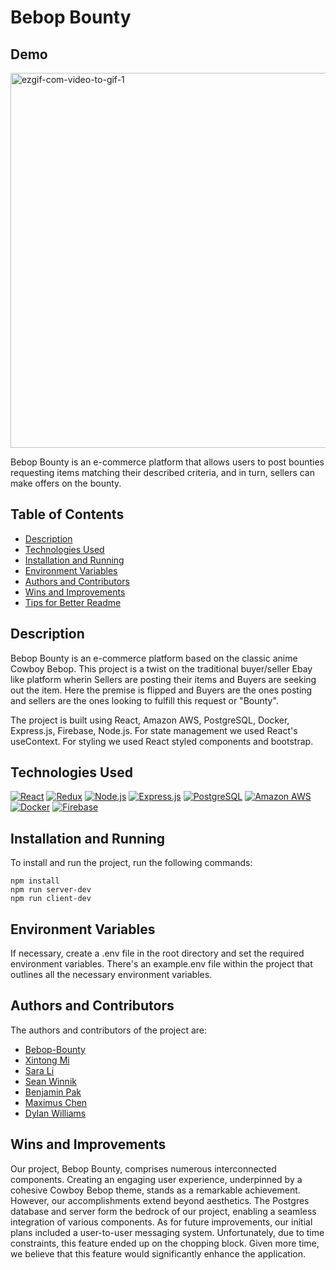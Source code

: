 

# Bebop Bounty

## Demo

<img src="https://i.ibb.co/C1f1gg7/ezgif-com-video-to-gif-1.gif" alt="ezgif-com-video-to-gif-1" width="600" border="0">


Bebop Bounty is an e-commerce platform that allows users to post bounties requesting items matching their described criteria, and in turn, sellers can make offers on the bounty.
 

## Table of Contents

- [Description](#description)
- [Technologies Used](#technologies-used)
- [Installation and Running](#installation-and-running)
- [Environment Variables](#environment-variables)
- [Authors and Contributors](#authors-and-contributors)
- [Wins and Improvements](#wins-and-improvements)
- [Tips for Better Readme](#tips-for-better-readme)

## Description

Bebop Bounty is an e-commerce platform based on the classic anime Cowboy Bebop.  This project is a twist on the traditional buyer/seller Ebay like platform wherin Sellers are posting
their items and Buyers are seeking out the item.  Here the premise is flipped and Buyers are the ones posting and sellers are the ones looking to fulfill this request or "Bounty".

The project is built using React, Amazon AWS, PostgreSQL, Docker, Express.js, Firebase, Node.js. For state management we used React's useContext. For styling we used React styled components
and bootstrap.

## Technologies Used

[![React](https://img.shields.io/badge/React-20232A?style=for-the-badge&logo=react&logoColor=61DAFB)](https://reactjs.org/)
[![Redux](https://img.shields.io/badge/Redux-764ABC.svg?style=for-the-badge&logo=Redux&logoColor=white)](https://redux.js.org/)
[![Node.js](https://img.shields.io/badge/Node.js-339933?style=for-the-badge&logo=nodedotjs&logoColor=white)](https://nodejs.org/)
[![Express.js](https://img.shields.io/badge/Express.js-000000?style=for-the-badge&logo=express&logoColor=white)](https://expressjs.com/)
[![PostgreSQL](https://img.shields.io/badge/PostgreSQL-316192?style=for-the-badge&logo=postgresql&logoColor=white)](https://www.postgresql.org/)
[![Amazon AWS](https://img.shields.io/badge/Amazon_AWS-FF9900?style=for-the-badge&logo=amazonaws&logoColor=white)](https://aws.amazon.com/)
[![Docker](https://img.shields.io/badge/Docker-2CA5E0?style=for-the-badge&logo=docker&logoColor=white)](https://www.docker.com/)
[![Firebase](https://img.shields.io/badge/firebase-ffca28?style=for-the-badge&logo=firebase&logoColor=black)](https://firebase.google.com/)


## Installation and Running

To install and run the project, run the following commands:

```
npm install
npm run server-dev
npm run client-dev
```

## Environment Variables

If necessary, create a .env file in the root directory and set the required environment variables. There's an example.env file within the project that outlines
all the necessary environment variables.

## Authors and Contributors


The authors and contributors of the project are:

- [Bebop-Bounty](https://github.com/Bebop-Bounty)
- [Xintong Mi](https://github.com/XintongTheCoder)
- [Sara Li](https://github.com/sora62)
- [Sean Winnik](https://github.com/swinnik)
- [Benjamin Pak](https://github.com/beanjermin)
- [Maximus Chen](https://github.com/HeyMaximus)
- [Dylan Williams](https://github.com/dylanmwilliams)

## Wins and Improvements
   Our project, Bebop Bounty, comprises numerous interconnected components. Creating an engaging user experience, underpinned by a cohesive Cowboy Bebop theme, stands as a remarkable achievement. However, our accomplishments extend beyond aesthetics. The Postgres database and server form the bedrock of our project, enabling a seamless integration of various components. As for future improvements, our initial plans included a user-to-user messaging system. Unfortunately, due to time constraints, this feature ended up on the chopping block. Given more time, we believe that this feature would significantly enhance the application.
   
   

